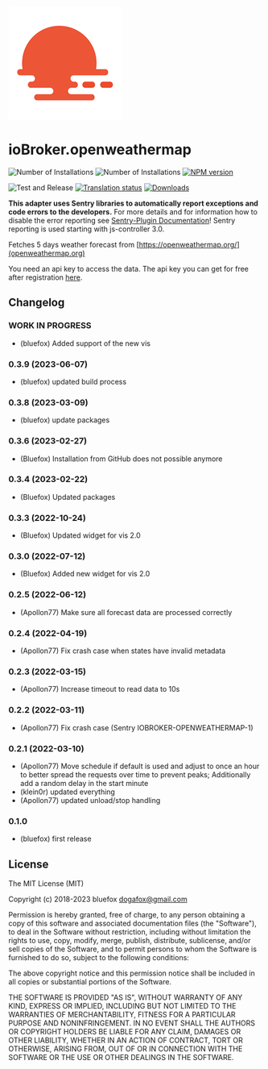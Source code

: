 ![Logo](admin/openweathermap.png)

# ioBroker.openweathermap

![Number of Installations](http://iobroker.live/badges/openweathermap-installed.svg)
![Number of Installations](http://iobroker.live/badges/openweathermap-stable.svg)
[![NPM version](http://img.shields.io/npm/v/iobroker.openweathermap.svg)](https://www.npmjs.com/package/iobroker.openweathermap)

![Test and Release](https://github.com/ioBroker/ioBroker.openweathermap/workflows/Test%20and%20Release/badge.svg)
[![Translation status](https://weblate.iobroker.net/widgets/adapters/-/openweathermap/svg-badge.svg)](https://weblate.iobroker.net/engage/adapters/?utm_source=widget)
[![Downloads](https://img.shields.io/npm/dm/iobroker.openweathermap.svg)](https://www.npmjs.com/package/iobroker.openweathermap)

**This adapter uses Sentry libraries to automatically report exceptions and code errors to the developers.** For more details and for information how to disable the error reporting see [Sentry-Plugin Documentation](https://github.com/ioBroker/plugin-sentry#plugin-sentry)! Sentry reporting is used starting with js-controller 3.0.

Fetches 5 days weather forecast from [https://openweathermap.org/](openweathermap.org)

You need an api key to access the data. The api key you can get for free after registration [here](https://home.openweathermap.org/api_keys).

<!--
	### **WORK IN PROGRESS**
-->
## Changelog
### **WORK IN PROGRESS**
* (bluefox) Added support of the new vis

### 0.3.9 (2023-06-07)
* (bluefox) updated build process

### 0.3.8 (2023-03-09)
* (bluefox) update packages

### 0.3.6 (2023-02-27)
* (Bluefox) Installation from GitHub does not possible anymore

### 0.3.4 (2023-02-22)
* (Bluefox) Updated packages

### 0.3.3 (2022-10-24)
* (Bluefox) Updated widget for vis 2.0

### 0.3.0 (2022-07-12)
* (Bluefox) Added new widget for vis 2.0

### 0.2.5 (2022-06-12)
* (Apollon77) Make sure all forecast data are processed correctly

### 0.2.4 (2022-04-19)
* (Apollon77) Fix crash case when states have invalid metadata

### 0.2.3 (2022-03-15)
* (Apollon77) Increase timeout to read data to 10s

### 0.2.2 (2022-03-11)
* (Apollon77) Fix crash case (Sentry IOBROKER-OPENWEATHERMAP-1)

### 0.2.1 (2022-03-10)
* (Apollon77) Move schedule if default is used and adjust to once an hour to better spread the requests over time to prevent peaks; Additionally add a random delay in the start minute
* (klein0r) updated everything
* (Apollon77) updated unload/stop handling

### 0.1.0
* (bluefox) first release

## License

The MIT License (MIT)

Copyright (c) 2018-2023 bluefox <dogafox@gmail.com>

Permission is hereby granted, free of charge, to any person obtaining a copy
of this software and associated documentation files (the "Software"), to deal
in the Software without restriction, including without limitation the rights
to use, copy, modify, merge, publish, distribute, sublicense, and/or sell
copies of the Software, and to permit persons to whom the Software is
furnished to do so, subject to the following conditions:

The above copyright notice and this permission notice shall be included in all
copies or substantial portions of the Software.

THE SOFTWARE IS PROVIDED "AS IS", WITHOUT WARRANTY OF ANY KIND, EXPRESS OR
IMPLIED, INCLUDING BUT NOT LIMITED TO THE WARRANTIES OF MERCHANTABILITY,
FITNESS FOR A PARTICULAR PURPOSE AND NONINFRINGEMENT. IN NO EVENT SHALL THE
AUTHORS OR COPYRIGHT HOLDERS BE LIABLE FOR ANY CLAIM, DAMAGES OR OTHER
LIABILITY, WHETHER IN AN ACTION OF CONTRACT, TORT OR OTHERWISE, ARISING FROM,
OUT OF OR IN CONNECTION WITH THE SOFTWARE OR THE USE OR OTHER DEALINGS IN THE
SOFTWARE.
